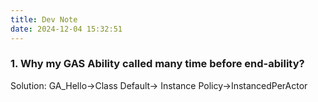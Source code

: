 ```yaml
---
title: Dev Note
date: 2024-12-04 15:32:51
---
```



### 1. Why my GAS Ability called many time before end-ability?

Solution: GA_Hello->Class Default-> Instance Policy->InstancedPerActor


